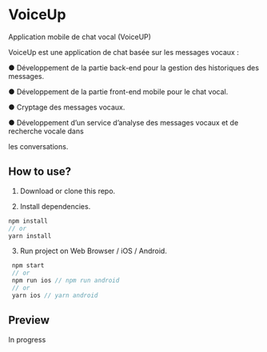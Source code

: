 # VoiceUp
Application mobile de chat vocal (VoiceUP)

VoiceUp est une application de chat basée sur les messages vocaux :

● Développement de la partie back-end pour la gestion des historiques des messages.

● Développement de la partie front-end mobile pour le chat vocal.

● Cryptage des messages vocaux.

● Développement d’un service d’analyse des messages vocaux et de recherche vocale dans

les conversations.

## How to use?

1. Download or clone this repo.

2. Install dependencies.

```js
npm install
// or
yarn install
```

3. Run project on Web Browser / iOS / Android.

```js
 npm start
 // or
 npm run ios // npm run android
 // or
 yarn ios // yarn android
```
## Preview

In progress
